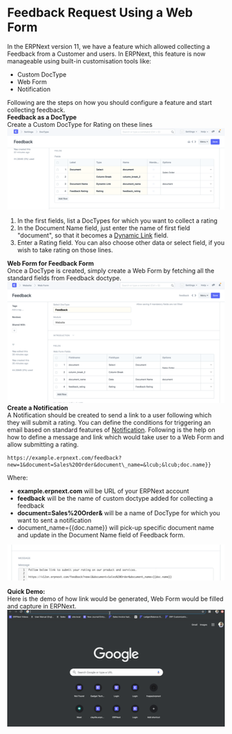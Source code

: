 
# Feedback Request Using a Web Form



In the ERPNext version 11, we have a feature which allowed collecting a Feedback from a Customer and users. In ERPNext, this feature is now manageable using built-in customisation tools like:  
* Custom DocType
* Web Form
* Notification

  
Following are the steps on how you should configure a feature and start collecting feedback.  
**Feedback as a DocType**  
Create a Custom DocType for Rating on these lines  
![](/files/oUDbd8e.png)  
1. In the first fields, list a DocTypes for which you want to collect a rating
2. In the Document Name field, just enter the name of first field "document", so that it becomes a [Dynamic Link](https://docs.erpnext.com/docs/en/customize-erpnext/articles/dynamic-link-fields) field.
3. Enter a Rating field. You can also choose other data or select field, if you wish to take rating on those lines.

  
**Web Form for Feedback Form**  
Once a DocType is created, simply create a Web Form by fetching all the standard fields from Feedback doctype.  
![](/files/eWKqJ50.png)  
**Create a Notification**  
A Notification should be created to send a link to a user following which they will submit a rating. You can define the conditions for triggering an email based on standard features of [Notification](https://erpnext.com/docs/user/manual/en/setting-up/notifications). Following is the help on how to define a message and link which would take user to a Web Form and allow submitting a rating.  

```
https://example.erpnext.com/feedback?new=1&document=Sales%20Order&document\_name=&lcub;&lcub;doc.name}}
```
  
Where:  
* **example.erpnext.com** will be URL of your ERPNext account
* **feedback** will be the name of custom doctype added for collecting a feedback
* **document=Sales%20Order&** will be a name of DocType for which you want to sent a notification
* document\_name=&lcub;&lcub;doc.name}} will pick-up specific document name and update in the Document Name field of Feedback form.

  
![](/files/UDBhIaK.png)  
  
**Quick Demo:**  
Here is the demo of how link would be generated, Web Form would be filled and capture in ERPNext.  
![](/files/hEbdh6c.gif)


